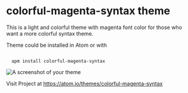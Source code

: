 # colorful-magenta-syntax theme

This is a light and colorful theme with magenta font color for those who want a more colorful syntax theme.

Theme could be installed in Atom or with

<code>
  apm install colorful-magenta-syntax
</code>

![A screenshot of your theme](https://ibb.co/1qZHKys)

Visit Project at <a>https://atom.io/themes/colorful-magenta-syntax</a>
